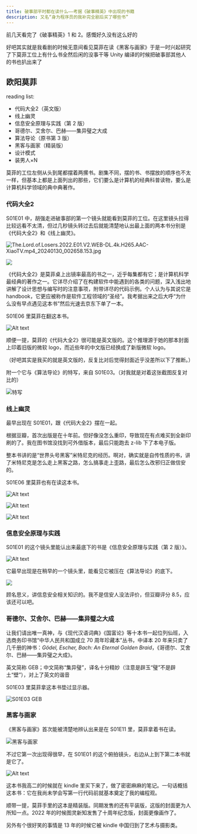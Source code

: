```yaml
---
title: 破事部平时都在读什么——考据《破事精英》中出现的书籍
description: 又名“身为程序员的我补完全剧后买了哪些书”
---
```


前几天看完了《破事精英》1 和 2。感慨好久没有这么好的

好吧其实就是我看剧的时候无意间看见莫菲在读《黑客与画家》于是一时兴起研究了下莫菲工位上有什么书全然后闲的没事干等 Unity 编译的时候把破事部其他人的书也扒出来了

## 欧阳莫菲

reading list:

- 代码大全2（英文版）
- 线上幽灵
- 信息安全原理与实践（第 2 版）
- 哥德尔、艾舍尔、巴赫——集异璧之大成
- 算法导论（原书第 3 版）
- 黑客与画家（精装版）
- 设计模式
- 装男人×N

莫菲的工位左侧从头到尾都摆着两摞书。剧集不同，摆的书、书摆放的顺序也不太一样，但基本上都是上面列出的那些，它们要么是计算机的经典科普读物，要么是计算机科学领域的典中典著作。

### 代码大全2

S01E01 中，胡强走进破事部的第一个镜头就能看到莫菲的工位。在这里镜头拉得比较远看不太清，但过几秒镜头转过去后就能清楚地认出最上面的两本书分别是《代码大全2》和《线上幽灵》。

![The.Lord.of.Losers.2022.E01.V2.WEB-DL.4k.H265.AAC-XiaoTV.mp4_20240130_002658.153.jpg](books-in-the-lord-of-losers/The.Lord.of.Losers.2022.E01.V2.WEB-DL.4k.H265.AAC-XiaoTV.mp4_20240130_002658.153.jpg)

![](books-in-the-lord-of-losers/The.Lord.of.Losers.2022.E01.V2.WEB-DL.4k.H265.AAC-XiaoTV.mp4_20240130_002801.483.jpg)

《代码大全2》是莫菲桌上出镜率最高的书之一，近乎每集都有它；是计算机科学最经典的著作之一。它详尽介绍了在构建软件中能遇到的各类的问题，深入浅出地讲解了设计思想与编写时的注意事项，附带详尽的代码示例。个人认为与其说它是 handbook，它更应被称作是软件工程领域的“圣经”。我考据出来之后大呼“为什么没有早点遇见这本书”然后光速去京东下单了一本。

S01E06 里莫菲在翻这本书。

![Alt text](books-in-the-lord-of-losers/The.Lord.of.Losers.2022.E06.V2.WEB-DL.4k.H265.AAC-XiaoTV.mp4_003323.347.jpg)

顺便一提，莫菲的《代码大全2》很可能是英文版的。这个推理源于她的那本封面上印着旧版的微软 logo，而近些年的中文版已经换成了新版微软 logo。

（好吧其实是我买的就是英文版的，反复比对后觉得封面近乎没差所以下了推断。）

附一个它与《算法导论》的特写，来自 S01E03。（对我就是对着这张截图反复对比的）

![特写](books-in-the-lord-of-losers/The.Lord.of.Losers.2022.E03.V2.WEB-DL.4k.H265.AAC-XiaoTV.mp4_001744.240.jpg)

### 线上幽灵

最早出现在 S01E01，跟《代码大全2》摆在一起。

根据豆瓣，首次出版是在十年前。但好像没怎么重印，导致现在有点难买到全新印刷的了。我在图书馆没找到可外借版本，最后只能跑去 z-lib 下了本电子版。

整本书讲的是“世界头号黑客”米特尼克的经历。啊对，确实就是自传性质的书，讲了米特尼克是怎么走上黑客之路，怎么搞事走上歪路，最后怎么改邪归正做信安的。

S01E06 里莫菲也有在读这本书。

![Alt text](books-in-the-lord-of-losers/The.Lord.of.Losers.2022.E06.V2.WEB-DL.4k.H265.AAC-XiaoTV.mp4_004631.171.jpg)

![Alt text](books-in-the-lord-of-losers/The.Lord.of.Losers.2022.E06.V2.WEB-DL.4k.H265.AAC-XiaoTV.mp4_004628.159.jpg)

![Alt text](books-in-the-lord-of-losers/The.Lord.of.Losers.2022.E06.V2.WEB-DL.4k.H265.AAC-XiaoTV.mp4_004728.959.jpg)

### 信息安全原理与实践

S01E01 的这个镜头里能认出来最底下的书是《信息安全原理与实践（第 2 版）》。

![Alt text](books-in-the-lord-of-losers/The.Lord.of.Losers.2022.E01.V2.WEB-DL.4k.H265.AAC-XiaoTV.mp4_002558.195.jpg)

它最早出现是在稍早的一个镜头里，能看见它被压在《算法导论》的底下。

![](books-in-the-lord-of-losers/The.Lord.of.Losers.2022.E01.V2.WEB-DL.4k.H265.AAC-XiaoTV.mp4_20240130_003224.450.jpg)

顾名思义，讲信息安全相关知识的。我不是信安人没法评价，但豆瓣评分 8.5，应该还可以吧。

### 哥德尔、艾舍尔、巴赫——集异璧之大成

让我们请出唯一真神，与《现代汉语词典》《国富论》等十本书一起位列仙班，入选商务印书馆“中华人民共和国成立 70 周年珍藏本”丛书，中译本 20 年来只卖了几千册的神书：*Gödel, Escher, Bach: An Eternal Golden Braid*，《哥德尔、艾舍尔、巴赫——集异璧之大成》。

英文简称 GEB；中文简称“集异璧”，译名十分精妙（注意是辟玉“璧”不是辟土“壁”），对上了英文的谐音

S01E03 里莫菲拿这本书垫过显示器。

![S01E03 GEB](books-in-the-lord-of-losers/The.Lord.of.Losers.2022.E03.V2.WEB-DL.4k.H265.AAC-XiaoTV.mp4_000656.545.jpg)

### 黑客与画家

《黑客与画家》首次能被清楚地辨认出来是在 S01E11 里，莫菲拿着书在读。

![黑客与画家](books-in-the-lord-of-losers/The.Lord.of.Losers.2022.E11.V2.WEB-DL.4k.H265.AAC-XiaoTV.mp4_001240.456.jpg)

不过它第一次出现得很早，在 S01E01 的这个俯拍镜头，右边从上到下第二本书就是它了。

![Alt text](books-in-the-lord-of-losers/The.Lord.of.Losers.2022.E01.V2.WEB-DL.4k.H265.AAC-XiaoTV.mp4_002716.716.jpg)

这本书我高二的时候就在 kindle 里买下来了，做了密密麻麻的笔记。一句话概括这本书：它在我尚未学会写第一行代码前就基本奠定了我的编程观。

顺带一提，莫菲手里的这本是精装版。同期发售的还有平装版，这版的封面更为人所知一点。2022 年的时候图灵新知发售了十周年纪念版，封面更像画作了。

另外有个很好笑的事情是 13 年的时候它被 kindle 中国归到了艺术与摄影类。

